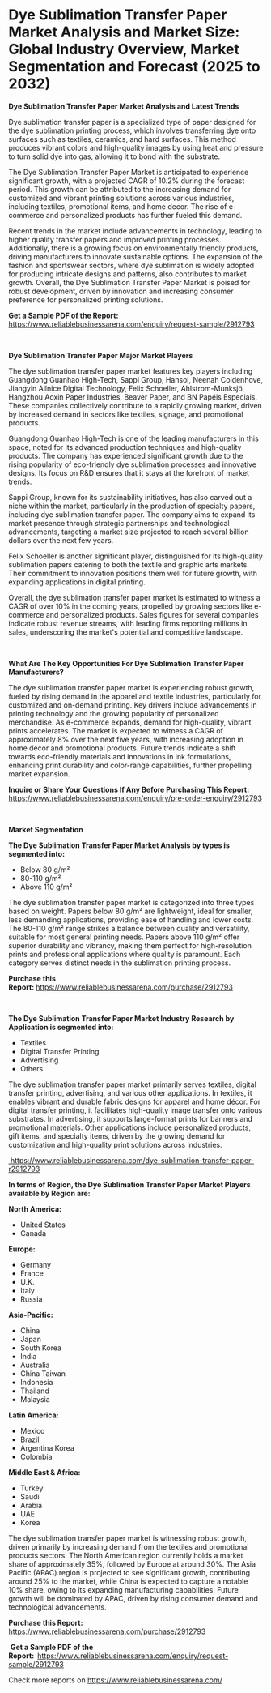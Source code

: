 <p><h1>Dye Sublimation Transfer Paper Market Analysis and Market Size: Global Industry Overview, Market Segmentation and Forecast (2025 to 2032)</h1></p><p><strong>Dye Sublimation Transfer Paper Market Analysis and Latest Trends</strong></p>
<p><p>Dye sublimation transfer paper is a specialized type of paper designed for the dye sublimation printing process, which involves transferring dye onto surfaces such as textiles, ceramics, and hard surfaces. This method produces vibrant colors and high-quality images by using heat and pressure to turn solid dye into gas, allowing it to bond with the substrate.</p><p>The Dye Sublimation Transfer Paper Market is anticipated to experience significant growth, with a projected CAGR of 10.2% during the forecast period. This growth can be attributed to the increasing demand for customized and vibrant printing solutions across various industries, including textiles, promotional items, and home decor. The rise of e-commerce and personalized products has further fueled this demand.</p><p>Recent trends in the market include advancements in technology, leading to higher quality transfer papers and improved printing processes. Additionally, there is a growing focus on environmentally friendly products, driving manufacturers to innovate sustainable options. The expansion of the fashion and sportswear sectors, where dye sublimation is widely adopted for producing intricate designs and patterns, also contributes to market growth. Overall, the Dye Sublimation Transfer Paper Market is poised for robust development, driven by innovation and increasing consumer preference for personalized printing solutions.</p></p>
<p><strong>Get a Sample PDF of the Report:&nbsp;</strong> <a href="https://www.reliablebusinessarena.com/enquiry/request-sample/2912793?utm_campaign=3001&utm_medium=2&utm_source=Github&utm_content=ia&utm_term=12032025&utm_id=dye-sublimation-transfer-paper">https://www.reliablebusinessarena.com/enquiry/request-sample/2912793</a></p>
<p>&nbsp;</p>
<p><strong>Dye Sublimation Transfer Paper Major Market Players</strong></p>
<p><p>The dye sublimation transfer paper market features key players including Guangdong Guanhao High-Tech, Sappi Group, Hansol, Neenah Coldenhove, Jiangyin Allnice Digital Technology, Felix Schoeller, Ahlstrom-Munksjö, Hangzhou Aoxin Paper Industries, Beaver Paper, and BN Papéis Especiais. These companies collectively contribute to a rapidly growing market, driven by increased demand in sectors like textiles, signage, and promotional products.</p><p>Guangdong Guanhao High-Tech is one of the leading manufacturers in this space, noted for its advanced production techniques and high-quality products. The company has experienced significant growth due to the rising popularity of eco-friendly dye sublimation processes and innovative designs. Its focus on R&D ensures that it stays at the forefront of market trends.</p><p>Sappi Group, known for its sustainability initiatives, has also carved out a niche within the market, particularly in the production of specialty papers, including dye sublimation transfer paper. The company aims to expand its market presence through strategic partnerships and technological advancements, targeting a market size projected to reach several billion dollars over the next few years.</p><p>Felix Schoeller is another significant player, distinguished for its high-quality sublimation papers catering to both the textile and graphic arts markets. Their commitment to innovation positions them well for future growth, with expanding applications in digital printing.</p><p>Overall, the dye sublimation transfer paper market is estimated to witness a CAGR of over 10% in the coming years, propelled by growing sectors like e-commerce and personalized products. Sales figures for several companies indicate robust revenue streams, with leading firms reporting millions in sales, underscoring the market's potential and competitive landscape.</p></p>
<p>&nbsp;</p>
<p><strong>What Are The Key Opportunities For Dye Sublimation Transfer Paper Manufacturers?</strong></p>
<p><p>The dye sublimation transfer paper market is experiencing robust growth, fueled by rising demand in the apparel and textile industries, particularly for customized and on-demand printing. Key drivers include advancements in printing technology and the growing popularity of personalized merchandise. As e-commerce expands, demand for high-quality, vibrant prints accelerates. The market is expected to witness a CAGR of approximately 8% over the next five years, with increasing adoption in home décor and promotional products. Future trends indicate a shift towards eco-friendly materials and innovations in ink formulations, enhancing print durability and color-range capabilities, further propelling market expansion.</p></p>
<p><strong>Inquire or Share Your Questions If Any Before Purchasing This Report:</strong> <a href="https://www.reliablebusinessarena.com/enquiry/pre-order-enquiry/2912793?utm_campaign=3001&utm_medium=2&utm_source=Github&utm_content=ia&utm_term=12032025&utm_id=dye-sublimation-transfer-paper">https://www.reliablebusinessarena.com/enquiry/pre-order-enquiry/2912793</a></p>
<p>&nbsp;</p>
<p><strong>Market Segmentation</strong></p>
<p><strong>The Dye Sublimation Transfer Paper Market Analysis by types is segmented into:</strong></p>
<p><ul><li>Below 80 g/m²</li><li>80-110 g/m²</li><li>Above 110 g/m²</li></ul></p>
<p><p>The dye sublimation transfer paper market is categorized into three types based on weight. Papers below 80 g/m² are lightweight, ideal for smaller, less demanding applications, providing ease of handling and lower costs. The 80-110 g/m² range strikes a balance between quality and versatility, suitable for most general printing needs. Papers above 110 g/m² offer superior durability and vibrancy, making them perfect for high-resolution prints and professional applications where quality is paramount. Each category serves distinct needs in the sublimation printing process.</p></p>
<p><strong>Purchase this Report:&nbsp;</strong><a href="https://www.reliablebusinessarena.com/purchase/2912793?utm_campaign=3001&utm_medium=2&utm_source=Github&utm_content=ia&utm_term=12032025&utm_id=dye-sublimation-transfer-paper">https://www.reliablebusinessarena.com/purchase/2912793</a></p>
<p>&nbsp;</p>
<p><strong>The Dye Sublimation Transfer Paper Market Industry Research by Application is segmented into:</strong></p>
<p><ul><li>Textiles</li><li>Digital Transfer Printing</li><li>Advertising</li><li>Others</li></ul></p>
<p><p>The dye sublimation transfer paper market primarily serves textiles, digital transfer printing, advertising, and various other applications. In textiles, it enables vibrant and durable fabric designs for apparel and home décor. For digital transfer printing, it facilitates high-quality image transfer onto various substrates. In advertising, it supports large-format prints for banners and promotional materials. Other applications include personalized products, gift items, and specialty items, driven by the growing demand for customization and high-quality print solutions across industries.</p></p>
<p><a href="https://www.reliablebusinessarena.com/dye-sublimation-transfer-paper-r2912793?utm_campaign=3001&utm_medium=2&utm_source=Github&utm_content=ia&utm_term=12032025&utm_id=dye-sublimation-transfer-paper">&nbsp;https://www.reliablebusinessarena.com/dye-sublimation-transfer-paper-r2912793</a></p>
<p><strong>In terms of Region, the Dye Sublimation Transfer Paper Market Players available by Region are:</strong></p>
<p>
    <p> <strong> North America: </strong>
        <ul>
            <li>United States</li>
            <li>Canada</li>
        </ul>
        </p> 
    <p> <strong> Europe: </strong>
        <ul>
            <li>Germany</li>
            <li>France</li>
            <li>U.K.</li>
            <li>Italy</li>
            <li>Russia</li>
        </ul>
        </p> 
    <p> <strong> Asia-Pacific: </strong>
        <ul>
            <li>China</li>
            <li>Japan</li>
            <li>South Korea</li>
            <li>India</li>
            <li>Australia</li>
            <li>China Taiwan</li>
            <li>Indonesia</li>
            <li>Thailand</li>
            <li>Malaysia</li>
        </ul>
        </p> 
    <p> <strong> Latin America: </strong>
        <ul>
            <li>Mexico</li>
            <li>Brazil</li>
            <li>Argentina Korea</li>
            <li>Colombia</li>
        </ul>
        </p> 
    <p> <strong> Middle East & Africa: </strong>
        <ul>
            <li>Turkey</li>
            <li>Saudi</li>
            <li>Arabia</li>
            <li>UAE</li>
            <li>Korea</li>
        </ul>
    </p>
    </p>
<p><p>The dye sublimation transfer paper market is witnessing robust growth, driven primarily by increasing demand from the textiles and promotional products sectors. The North American region currently holds a market share of approximately 35%, followed by Europe at around 30%. The Asia Pacific (APAC) region is projected to see significant growth, contributing around 25% to the market, while China is expected to capture a notable 10% share, owing to its expanding manufacturing capabilities. Future growth will be dominated by APAC, driven by rising consumer demand and technological advancements.</p></p>
<p><strong>Purchase this Report: </strong><a href="https://www.reliablebusinessarena.com/purchase/2912793?utm_campaign=3001&utm_medium=2&utm_source=Github&utm_content=ia&utm_term=12032025&utm_id=dye-sublimation-transfer-paper">https://www.reliablebusinessarena.com/purchase/2912793</a></p>
<p>&nbsp;<strong>Get a Sample PDF of the Report:&nbsp;&nbsp;</strong><a href="https://www.reliablebusinessarena.com/enquiry/request-sample/2912793?utm_campaign=3001&utm_medium=2&utm_source=Github&utm_content=ia&utm_term=12032025&utm_id=dye-sublimation-transfer-paper">https://www.reliablebusinessarena.com/enquiry/request-sample/2912793</a></p>
<p><strong></strong></p>
<p>Check more reports on <a href="https://www.reliablebusinessarena.com/?utm_campaign=3001&utm_medium=2&utm_source=Github&utm_content=ia&utm_term=12032025&utm_id=dye-sublimation-transfer-paper">https://www.reliablebusinessarena.com/</a></p>